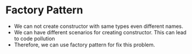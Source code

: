 # Factory Pattern

- We can not create constructor with same types even different names.
- We can have different scenarios for creating constructor. This can lead to code pollution
- Therefore, we can use factory pattern for fix this problem. 